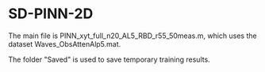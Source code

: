 # SD-PINN-2D

The main file is PINN_xyt_full_n20_AL5_RBD_r55_50meas.m, which uses the dataset Waves_ObsAttenAlp5.mat.

The folder "Saved" is used to save temporary training results.
